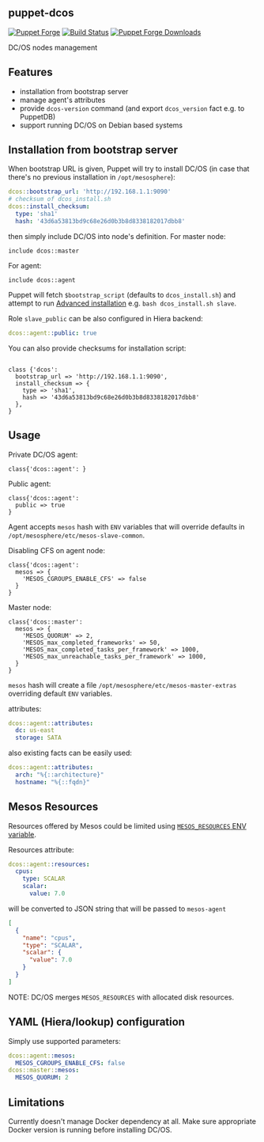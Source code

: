 ## puppet-dcos

[![Puppet
Forge](http://img.shields.io/puppetforge/v/deric/dcos.svg)](https://forge.puppetlabs.com/deric/dcos) [![Build Status](https://travis-ci.org/deric/puppet-dcos.png?branch=master)](https://travis-ci.org/deric/puppet-dcos) [![Puppet Forge
Downloads](http://img.shields.io/puppetforge/dt/deric/dcos.svg)](https://forge.puppetlabs.com/deric/dcos/scores)

DC/OS nodes management

## Features

 * installation from bootstrap server
 * manage agent's attributes
 * provide `dcos-version` command (and export `dcos_version` fact e.g. to PuppetDB)
 * support running DC/OS on Debian based systems

## Installation from bootstrap server

When bootstrap URL is given, Puppet will try to install DC/OS (in case that there's no previous installation in `/opt/mesosphere`):
```yaml
dcos::bootstrap_url: 'http://192.168.1.1:9090'
# checksum of dcos_install.sh
dcos::install_checksum:
  type: 'sha1'
  hash: '43d6a53813bd9c68e26d0b3b8d8338182017dbb8'
```
then simply include DC/OS into node's definition. For master node:
```puppet
include dcos::master
```
For agent:
```puppet
include dcos::agent
```

Puppet will fetch `$bootstrap_script` (defaults to `dcos_install.sh`) and attempt to run [Advanced installation](https://dcos.io/docs/1.10/installing/custom/advanced/) e.g. `bash dcos_install.sh slave`.

Role `slave_public` can be also configured in Hiera backend:
```yaml
dcos::agent::public: true
```

You can also provide checksums for installation script:
```puppet

class {'dcos':
  bootstrap_url => 'http://192.168.1.1:9090',
  install_checksum => {
    type => 'sha1',
    hash => '43d6a53813bd9c68e26d0b3b8d8338182017dbb8'
  },
}
```

## Usage

Private DC/OS agent:

```puppet
class{'dcos::agent': }
```
Public agent:
```puppet
class{'dcos::agent':
  public => true
}
```

Agent accepts `mesos` hash with `ENV` variables that will override defaults in `/opt/mesosphere/etc/mesos-slave-common`.

Disabling CFS on agent node:
```puppet
class{'dcos::agent':
  mesos => {
    'MESOS_CGROUPS_ENABLE_CFS' => false
  }
}
```

Master node:

```puppet
class{'dcos::master':
  mesos => {
    'MESOS_QUORUM' => 2,
    'MESOS_max_completed_frameworks' => 50,
    'MESOS_max_completed_tasks_per_framework' => 1000,
    'MESOS_max_unreachable_tasks_per_framework' => 1000,
  }
}
```
`mesos` hash will create a file `/opt/mesosphere/etc/mesos-master-extras` overriding default `ENV` variables.

attributes:
```yaml
dcos::agent::attributes:
  dc: us-east
  storage: SATA
```

also existing facts can be easily used:
```yaml
dcos::agent::attributes:
  arch: "%{::architecture}"
  hostname: "%{::fqdn}"
```

## Mesos Resources

Resources offered by Mesos could be limited using [`MESOS_RESOURCES` ENV variable](https://mesos.readthedocs.io/en/latest/attributes-resources/).

Resources attribute:
```yaml
dcos::agent::resources:
  cpus:
    type: SCALAR
    scalar:
      value: 7.0
```
will be converted to JSON string that will be passed to `mesos-agent`
```json
[
  {
    "name": "cpus",
    "type": "SCALAR",
    "scalar": {
      "value": 7.0
    }
  }
]
```
NOTE: DC/OS merges `MESOS_RESOURCES` with allocated disk resources.

## YAML (Hiera/lookup) configuration

Simply use supported parameters:
```yaml
dcos::agent::mesos:
  MESOS_CGROUPS_ENABLE_CFS: false
dcos::master::mesos:
  MESOS_QUORUM: 2
```

## Limitations

Currently doesn't manage Docker dependency at all. Make sure appropriate Docker version is running before installing DC/OS.